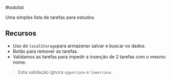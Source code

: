 #todolist

Uma simples lista de tarefas para estudos.

## Recursos 

- Uso do `localStorage`para armazenar salvar e buscar os dados.
- Botão para remover as tarefas.
- Validamos as tarefas para impedir a inserção de 2 tarefas com o mesmo nome.
> Esta validação ignora `uppercase` e `lowercase`.
